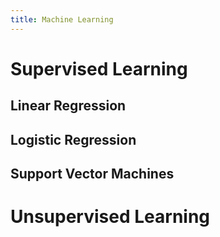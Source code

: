 ```yaml
---
title: Machine Learning
---
```


# Supervised Learning

## Linear Regression

## Logistic Regression

## Support Vector Machines


# Unsupervised Learning
